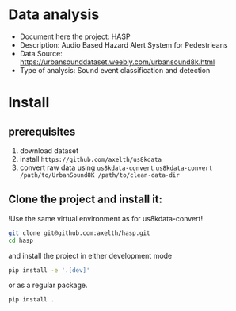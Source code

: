 # Data analysis
- Document here the project: HASP
- Description: Audio Based Hazard Alert System for Pedestrieans
- Data Source: https://urbansounddataset.weebly.com/urbansound8k.html
- Type of analysis: Sound event classification and detection


# Install

## prerequisites
1. download dataset
2. install `https://github.com/axelth/us8kdata`
3. convert raw data using `us8kdata-convert`
    `us8kdata-convert /path/to/UrbanSound8K /path/to/clean-data-dir`

## Clone the project and install it:
 !Use the same virtual environment as for us8kdata-convert!
```bash
git clone git@github.com:axelth/hasp.git
cd hasp
```
and install the project in either development mode

```bash
pip install -e '.[dev]'
```

or as a regular package.

```bash
pip install .
```
